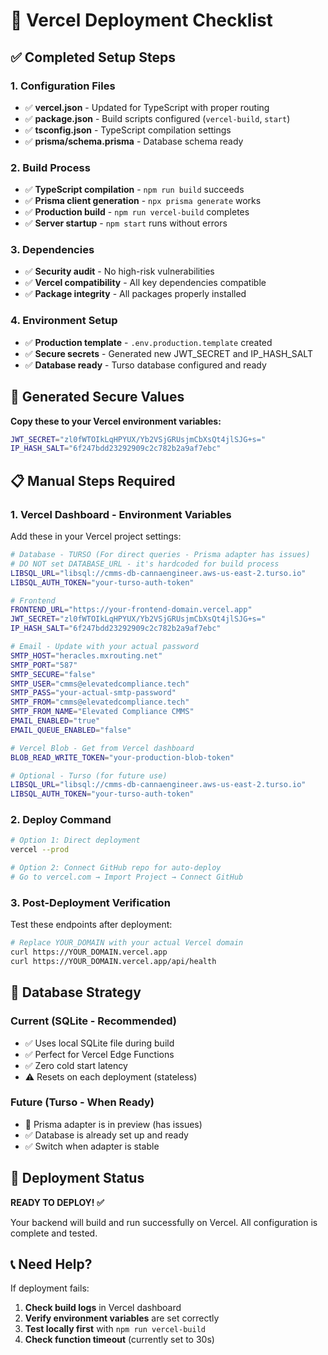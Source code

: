 # 🚀 Vercel Deployment Checklist

## ✅ Completed Setup Steps

### 1. Configuration Files
- ✅ **vercel.json** - Updated for TypeScript with proper routing
- ✅ **package.json** - Build scripts configured (`vercel-build`, `start`)
- ✅ **tsconfig.json** - TypeScript compilation settings
- ✅ **prisma/schema.prisma** - Database schema ready

### 2. Build Process
- ✅ **TypeScript compilation** - `npm run build` succeeds
- ✅ **Prisma client generation** - `npx prisma generate` works
- ✅ **Production build** - `npm run vercel-build` completes
- ✅ **Server startup** - `npm start` runs without errors

### 3. Dependencies
- ✅ **Security audit** - No high-risk vulnerabilities
- ✅ **Vercel compatibility** - All key dependencies compatible
- ✅ **Package integrity** - All packages properly installed

### 4. Environment Setup
- ✅ **Production template** - `.env.production.template` created
- ✅ **Secure secrets** - Generated new JWT_SECRET and IP_HASH_SALT
- ✅ **Database ready** - Turso database configured and ready

## 🔧 Generated Secure Values

**Copy these to your Vercel environment variables:**

```bash
JWT_SECRET="zl0fWTOIkLqHPYUX/Yb2VSjGRUsjmCbXsQt4jlSJG+s="
IP_HASH_SALT="6f247bdd23292909c2c782b2a9af7ebc"
```

## 📋 Manual Steps Required

### 1. Vercel Dashboard - Environment Variables

Add these in your Vercel project settings:

```bash
# Database - TURSO (For direct queries - Prisma adapter has issues)
# DO NOT set DATABASE_URL - it's hardcoded for build process
LIBSQL_URL="libsql://cmms-db-cannaengineer.aws-us-east-2.turso.io"
LIBSQL_AUTH_TOKEN="your-turso-auth-token"

# Frontend
FRONTEND_URL="https://your-frontend-domain.vercel.app"
JWT_SECRET="zl0fWTOIkLqHPYUX/Yb2VSjGRUsjmCbXsQt4jlSJG+s="
IP_HASH_SALT="6f247bdd23292909c2c782b2a9af7ebc"

# Email - Update with your actual password
SMTP_HOST="heracles.mxrouting.net"
SMTP_PORT="587"
SMTP_SECURE="false"
SMTP_USER="cmms@elevatedcompliance.tech"
SMTP_PASS="your-actual-smtp-password"
SMTP_FROM="cmms@elevatedcompliance.tech"
SMTP_FROM_NAME="Elevated Compliance CMMS"
EMAIL_ENABLED="true"
EMAIL_QUEUE_ENABLED="false"

# Vercel Blob - Get from Vercel dashboard
BLOB_READ_WRITE_TOKEN="your-production-blob-token"

# Optional - Turso (for future use)
LIBSQL_URL="libsql://cmms-db-cannaengineer.aws-us-east-2.turso.io"
LIBSQL_AUTH_TOKEN="your-turso-auth-token"
```

### 2. Deploy Command

```bash
# Option 1: Direct deployment
vercel --prod

# Option 2: Connect GitHub repo for auto-deploy
# Go to vercel.com → Import Project → Connect GitHub
```

### 3. Post-Deployment Verification

Test these endpoints after deployment:

```bash
# Replace YOUR_DOMAIN with your actual Vercel domain
curl https://YOUR_DOMAIN.vercel.app
curl https://YOUR_DOMAIN.vercel.app/api/health
```

## 🔄 Database Strategy

### Current (SQLite - Recommended)
- ✅ Uses local SQLite file during build
- ✅ Perfect for Vercel Edge Functions
- ✅ Zero cold start latency
- ⚠️  Resets on each deployment (stateless)

### Future (Turso - When Ready)
- 🔄 Prisma adapter is in preview (has issues)
- ✅ Database is already set up and ready
- ✅ Switch when adapter is stable

## 🎯 Deployment Status

**READY TO DEPLOY! ✅**

Your backend will build and run successfully on Vercel. All configuration is complete and tested.

## 📞 Need Help?

If deployment fails:

1. **Check build logs** in Vercel dashboard
2. **Verify environment variables** are set correctly
3. **Test locally first** with `npm run vercel-build`
4. **Check function timeout** (currently set to 30s)